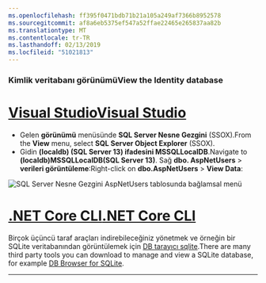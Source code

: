 ```yaml
---
ms.openlocfilehash: ff395f0471bdb71b21a105a249af7366b8952578
ms.sourcegitcommit: af8a6eb5375ef547a52ffae22465e265837aa82b
ms.translationtype: MT
ms.contentlocale: tr-TR
ms.lasthandoff: 02/13/2019
ms.locfileid: "51021813"
---
```

### <a name="view-the-identity-database"></a><span data-ttu-id="454d2-101">Kimlik veritabanı görünümü</span><span class="sxs-lookup"><span data-stu-id="454d2-101">View the Identity database</span></span>

# <a name="visual-studiotabvisual-studio"></a>[<span data-ttu-id="454d2-102">Visual Studio</span><span class="sxs-lookup"><span data-stu-id="454d2-102">Visual Studio</span></span>](#tab/visual-studio) 

* <span data-ttu-id="454d2-103">Gelen **görünümü** menüsünde **SQL Server Nesne Gezgini** (SSOX).</span><span class="sxs-lookup"><span data-stu-id="454d2-103">From the **View** menu, select **SQL Server Object Explorer** (SSOX).</span></span>
* <span data-ttu-id="454d2-104">Gidin **(localdb) (SQL Server 13) ifadesini MSSQLLocalDB**.</span><span class="sxs-lookup"><span data-stu-id="454d2-104">Navigate to **(localdb)MSSQLLocalDB(SQL Server 13)**.</span></span> <span data-ttu-id="454d2-105">Sağ **dbo. AspNetUsers** > **verileri görüntüleme**:</span><span class="sxs-lookup"><span data-stu-id="454d2-105">Right-click on **dbo.AspNetUsers** > **View Data**:</span></span>

![SQL Server Nesne Gezgini AspNetUsers tablosunda bağlamsal menü](~/security/authentication/accconfirm/_static/ssox.png)

# <a name="net-core-clitabnetcore-cli"></a>[<span data-ttu-id="454d2-107">.NET Core CLI</span><span class="sxs-lookup"><span data-stu-id="454d2-107">.NET Core CLI</span></span>](#tab/netcore-cli)

<span data-ttu-id="454d2-108">Birçok üçüncü taraf araçları indirebileceğiniz yönetmek ve örneğin bir SQLite veritabanından görüntülemek için [DB tarayıcı sqlite](http://sqlitebrowser.org/).</span><span class="sxs-lookup"><span data-stu-id="454d2-108">There are many third party tools you can download to manage and view a SQLite database, for example [DB Browser for SQLite](http://sqlitebrowser.org/).</span></span>

------